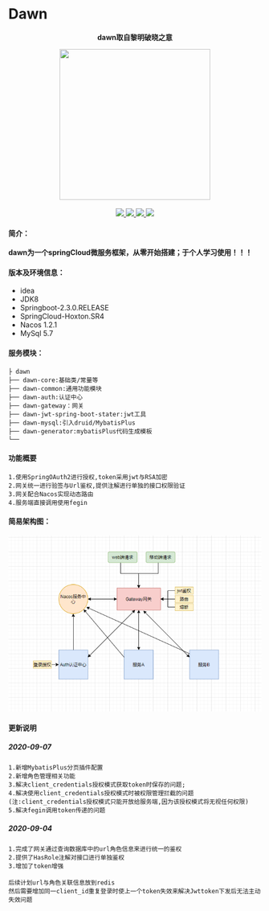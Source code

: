 # Dawn

<p align="center">
	<strong>dawn取自黎明破晓之意</strong>
</p>
<p align="center">
	<a href="http://www.54year.com"><img src="http://www.54year.com/usr/uploads/2020/08/650730182.png" height="300px" width="300px"></a>
</p>
<p align="center">
    <a href="https://www.oracle.com/technetwork/java/javase/downloads/index.html" rel="nofollow">
        <img src="https://img.shields.io/badge/JDK-1.8-blue" style="max-width:100%;">
    </a>
    <a href="https://spring.io/projects/spring-boot" rel="nofollow">
        <img src="https://img.shields.io/badge/SpringBoot-2.3.0.RELEASE-green" style="max-width:100%;">
    </a>
    <a href="https://spring.io/projects/spring-cloud" rel="nofollow">
        <img src="https://img.shields.io/badge/SpringCloud-Hoxton.SR4-green" style="max-width:100%;">
    </a>
    <a href="https://nacos.io/zh-cn/" rel="nofollow">
        <img src="https://img.shields.io/badge/nacos-1.2.1-blue" style="max-width:100%;">
    </a>
</p>



#### 简介：
**dawn为一个springCloud微服务框架，从零开始搭建；于个人学习使用！！！**


#### 版本及环境信息：
- idea 
- JDK8 
- Springboot-2.3.0.RELEASE 
- SpringCloud-Hoxton.SR4
- Nacos 1.2.1
- MySql 5.7

#### 服务模块：
```
├ dawn
├── dawn-core:基础类/常量等
├── dawn-common:通用功能模块
├── dawn-auth:认证中心
├── dawn-gateway：网关
├── dawn-jwt-spring-boot-stater:jwt工具
├── dawn-mysql:引入druid/MybatisPlus
├── dawn-generator:mybatisPlus代码生成模板
└──
```
#### 功能概要
```
1.使用SpringOAuth2进行授权,token采用jwt与RSA加密
2.网关统一进行验签与Url鉴权,提供注解进行单独的接口权限验证
3.网关配合Nacos实现动态路由
4.服务端直接调用使用fegin
```
#### 简易架构图：
![](https://github.com/suucx/dawn/blob/master/script/1.png)



#### 更新说明

##### 2020-09-07 
```
1.新增MybatisPlus分页插件配置
2.新增角色管理相关功能
3.解决client_credentials授权模式获取token时保存的问题;
4.解决使用client_credentials授权模式时被权限管理拦截的问题(注:client_credentials授权模式只能开放给服务端,因为该授权模式将无视任何权限)
5.解决fegin调用token传递的问题
```

##### 2020-09-04 
```
1.完成了网关通过查询数据库中的url角色信息来进行统一的鉴权
2.提供了HasRole注解对接口进行单独鉴权
3.增加了token增强

后续计划url与角色关联信息放到redis
然后需要增加同一client_id重复登录时使上一个token失效来解决Jwttoken下发后无法主动失效问题

```




